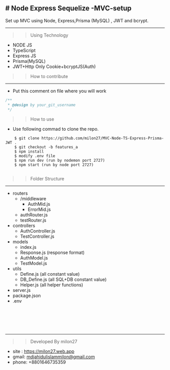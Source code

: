 ## # Node Express Sequelize -MVC-setup

Set up MVC using Node, Express,Prisma (MySQL) , JWT and bcrypt.
___ 

>> Using Technology
 * NODE JS 
 * TypeScript
 * Express JS
 * Prisma(MySQL)
 * JWT+Http Only Cookie+bcryptJS(Auth)

>> How to contribute
___
* Put this comment on file where you will work
```javascript
/**
 * @design by your_git_username
 */
```
>> How to use
* Use following commad to clone the repo.

```
    $ git clone https://github.com/milon27/MVC-Node-TS-Express-Prisma-JWT .
    $ git checkout -b features_a
    $ npm install
    $ modify .env file 
    $ npm run dev (run by nodemon port 2727)
    $ npm start (run by node port 2727)
    
```


>> Folder Structure
___
 * routers
    * /middleware
        * AuthMid.js
        * ErrorMid.js
    * authRouter.js
    * testRouter.js
 * controllers
   * AuthController.js
   * TestController.js
 * models
   * index.js
   * Response.js (response format)
   * AuthModel.js
   * TestModel.js
 * utils
   * Define.js (all constant value)
   * DB_Define.js (all SQL+DB constant value)
   * Helper.js (all helper functions)
 * server.js
 * package.json
 * .env


<br/><br/><br/><br/>
___

>> Developed By milon27
* site : https://milon27.web.app
* gmail: mdjahidulislammilon@gmail.com
* phone: +8801646735359

